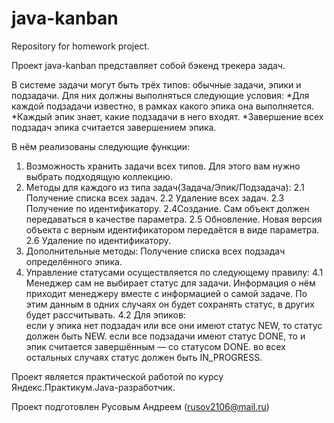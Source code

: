 # java-kanban
Repository for homework project.

Проект java-kanban представляет собой бэкенд трекера задач.

В системе задачи могут быть трёх типов: обычные задачи, эпики и подзадачи. Для них должны выполняться следующие условия:
*Для каждой подзадачи известно, в рамках какого эпика она выполняется.
*Каждый эпик знает, какие подзадачи в него входят.
*Завершение всех подзадач эпика считается завершением эпика.

В нём реализованы следующие функции:
1. Возможность хранить задачи всех типов. Для этого вам нужно выбрать подходящую коллекцию.
2. Методы для каждого из типа задач(Задача/Эпик/Подзадача):
	2.1 Получение списка всех задач.
	2.2 Удаление всех задач.
	2.3 Получение по идентификатору.
	2.4Создание. Сам объект должен передаваться в качестве параметра.
	2.5 Обновление. Новая версия объекта с верным идентификатором передаётся в виде параметра.
	2.6 Удаление по идентификатору.
3. Дополнительные методы:
	Получение списка всех подзадач определённого эпика.
4. Управление статусами осуществляется по следующему правилу:
4.1 Менеджер сам не выбирает статус для задачи. Информация о нём приходит менеджеру вместе с информацией о самой задаче. По этим данным в одних случаях он будет сохранять статус, в других будет рассчитывать.
4.2 Для эпиков:  
если у эпика нет подзадач или все они имеют статус NEW, то статус должен быть NEW.
если все подзадачи имеют статус DONE, то и эпик считается завершённым — со статусом DONE.
во всех остальных случаях статус должен быть IN_PROGRESS.


Проект является практической работой по курсу Яндекс.Практикум.Java-разработчик.

Проект подготовлен Русовым Андреем (rusov2106@mail.ru)
